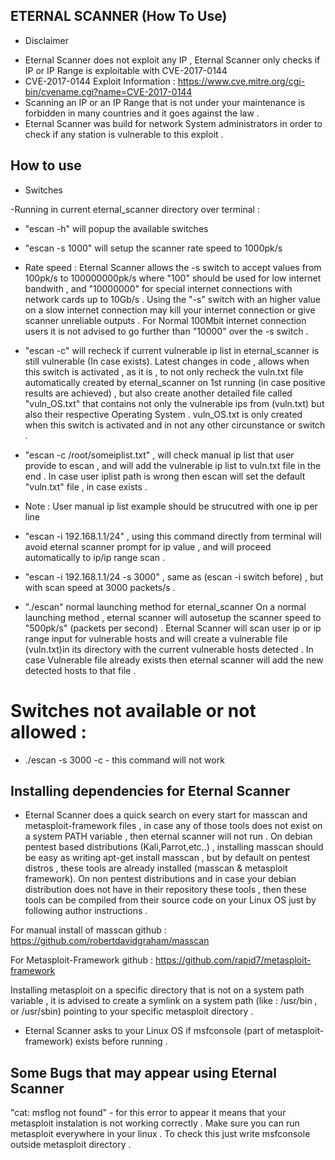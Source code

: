 ## ETERNAL SCANNER (How To Use)

* Disclaimer
- Eternal Scanner does not exploit any IP , Eternal Scanner only checks if IP or IP Range is exploitable with CVE-2017-0144
- CVE-2017-0144 Exploit Information : https://www.cve.mitre.org/cgi-bin/cvename.cgi?name=CVE-2017-0144
- Scanning an IP or an IP Range that is not under your maintenance is forbidden in many countries and it goes against the law .
- Eternal Scanner was build for network System administrators in order to check if any station is vulnerable to this exploit .


## How to use

* Switches

-Running in current eternal_scanner directory over terminal :
- "escan -h"  will popup the available switches
- "escan -s 1000" will setup the scanner rate speed to 1000pk/s 
- Rate speed :
Eternal Scanner allows the -s switch to accept values from 100pk/s to 100000000pk/s where "100" should be used for low internet
bandwith , and "10000000" for special internet connections with network cards up to 10Gb/s .
Using the "-s" switch with an higher value on a slow internet connection may kill your internet connection or give scanner
unreliable outputs .
For Normal 100Mbit internet connection users it is not advised to go further than "10000" over the -s switch .

- "escan -c" will recheck if current vulnerable ip list in eternal_scanner is still vulnerable (In case exists).
Latest changes in code , allows when this switch is activated , as it is , to not only recheck the vuln.txt file automatically
created by eternal_scanner on 1st running (in case positive results are achieved) , but also create another detailed file
called "vuln_OS.txt" that contains not only the vulnerable ips from (vuln.txt) but also their respective Operating System .
vuln_OS.txt is only created when this switch is activated and in not any other circunstance or switch .

- "escan -c /root/someiplist.txt" , will check manual ip list that user provide to escan , and will add the vulnerable ip
list to vuln.txt file in the end .
In case user iplist path is wrong then escan will set the default "vuln.txt" file , in case exists .

* Note : User manual ip list example should be strucutred with one ip per line

- "escan -i 192.168.1.1/24" , using this command directly from terminal will avoid eternal scanner
prompt for ip value , and will proceed automatically to ip/ip range scan .

- "escan -i 192.168.1.1/24 -s 3000" , same as (escan -i switch before) , but with scan speed at 3000 packets/s .


- "./escan" normal launching method for eternal_scanner
On a normal launching method , eternal scanner will autosetup the scanner speed to "500pk/s" (packets per second) .
Eternal Scanner will scan user ip or ip range input for vulnerable hosts and will create a vulnerable file (vuln.txt)in 
its directory with the current vulnerable hosts detected . In case Vulnerable file already exists then eternal scanner will
add the new detected hosts to that file .


# Switches not available or not allowed :

- ./escan -s 3000 -c   - this command will not work


## Installing dependencies for Eternal Scanner

- Eternal Scanner does a quick search on every start for masscan and metasploit-framework files , in case any of those 
tools does not exist on a system PATH variable , then eternal scanner will not run .
On debian pentest based distributions (Kali,Parrot,etc..) , installing masscan should be easy as writing apt-get install masscan
, but by default on pentest distros , these tools are already installed (masscan & metasploit framework).
On non pentest distributions and in case your debian distribution does not have in their repository these tools , then 
these tools can be compiled from their source code on your Linux OS just by following author instructions .

For manual install of masscan github :
https://github.com/robertdavidgraham/masscan

For Metasploit-Framework github :
https://github.com/rapid7/metasploit-framework

Installing metasploit on a specific directory that is not on a system path variable  , it is advised to create a symlink on
a system path (like : /usr/bin  , or /usr/sbin) pointing to your specific metasploit directory .

- Eternal Scanner asks to your Linux OS if msfconsole (part of metasploit-framework) exists before running .

## Some Bugs that may appear using Eternal Scanner

"cat: msflog not found" - for this error to appear it means that your metasploit instalation is not working correctly .
Make sure you can run metasploit everywhere in your linux . To check this just write msfconsole outside metasploit directory .



